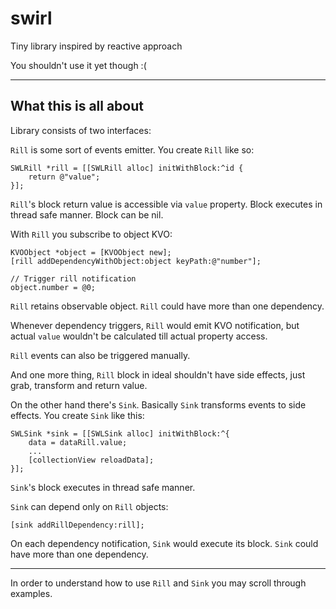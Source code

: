 # swirl
Tiny library inspired by reactive approach

You shouldn't use it yet though :(

----

## What this is all about
Library consists of two interfaces:

`Rill` is some sort of events emitter. You create `Rill` like so:

```obj-c
SWLRill *rill = [[SWLRill alloc] initWithBlock:^id {
    return @"value";
}];
```

`Rill`'s block return value is accessible via `value` property. Block executes in thread safe manner. Block can be nil.
 
With `Rill` you subscribe to object KVO:

```obj-c
KVOObject *object = [KVOObject new];
[rill addDependencyWithObject:object keyPath:@"number"];

// Trigger rill notification
object.number = @0;
```

`Rill` retains observable object. `Rill` could have more than one dependency.

Whenever dependency triggers, `Rill` would emit KVO notification, but actual `value` wouldn't be calculated till actual property access.

`Rill` events can also be triggered manually.

And one more thing, `Rill` block in ideal shouldn't have side effects, just grab, transform and return value.

On the other hand there's `Sink`. Basically `Sink` transforms events to side effects. You create `Sink` like this:

```obj-c
SWLSink *sink = [[SWLSink alloc] initWithBlock:^{
    data = dataRill.value;
    ...
    [collectionView reloadData];
}];
```

`Sink`'s block executes in thread safe manner.

`Sink` can depend only on `Rill` objects: 

```obj-c
[sink addRillDependency:rill];
```

On each dependency notification, `Sink` would execute its block. `Sink` could have more than one dependency.

----

In order to understand how to use `Rill` and `Sink` you may scroll through examples.
